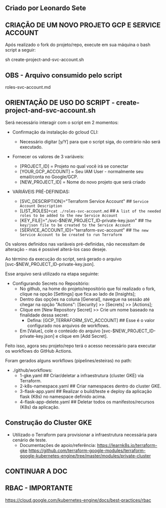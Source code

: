 ## Criado por Leonardo Sete ##
## CRIAÇÃO DE UM NOVO PROJETO GCP E SERVICE ACCOUNT ##
Após realizado o fork do projeto/repo, execute em sua máquina o bash script a seguir:

sh create-project-and-svc-account.sh
## OBS - Arquivo consumido pelo script ##
roles-svc-account.md

## ORIENTAÇÃO DE USO DO SCRIPT - create-project-and-svc-account.sh ##

Será necessário interagir com o script em 2 momentos:

- Confirmação da instalação do gcloud CLI:
    * Necessário digitar [y/Y] para que o script siga, do contrário não será executado.

- Fornecer os valores de 3 variáveis:

    * [PROJECT_ID] = Projeto no qual você irá se conectar
    * [YOUR_GCP_ACCOUNT] = Seu IAM User - normalmente seu email/conta no Google/GCP.
    * [NEW_PROJECT_ID] = Nome do novo projeto que será criado

- VARIÁVEIS PRÉ-DEFINIDAS:
    * [SVC_DESCRIPTION]="Terraform Service Account" ## `Service Account Description`
    * [LIST_ROLES]=`cat ./roles-svc-account.md` ## `A list of the needed roles to be added to the new Service Account`
    * [KEY_FILE]="./svc-$NEW_PROJECT_ID-private-key.json" ## `The key/json file to be created to the Service Account`
    * [SERVICE_ACCOUNT_ID]="terraform-svc-account" ## `The new Service Account to be created to run Terraform`

Os valores definidos nas variáveis pré-definidas, não necessitam de alteração - mas é possível alterá-los
caso deseje.

Ao término da execução do script, será gerado o arquivo [svc-$NEW_PROJECT_ID-private-key.json].

Esse arquivo será utilizado na etapa seguinte:
- Configurando Secrets no Repositório:
    * No github, na home do projeto/repositório que foi realizado o fork, clique na opção [Settings] que fica ao lado de [Insights];
    * Dentro das opções na coluna [General], navegue na sessão até chegar na opção "Actions": [Security] >> [Secrets] >> [Actions];
    * Clique em [New Repository Secret] >> Crie um nome baseado na finalidade dessa secret:
        - Defina: [GCP_TERRAFORM_SVC_ACCOUNT] ## Esse é o valor configurado nos arquivos de workflows.
    * Em [Value], cole o conteúdo do arquivo [svc-$NEW_PROJECT_ID-private-key.json] e clique em [Add Secret].

Feito isso, agora seu projeto/repo terá o acesso necessário para executar os workflows do GitHub Actions.

Foram gerados alguns workflows (pipelines/esteiras) no path:
-  ./github/workflows:
    * 1-gke.yaml ## Criar/deletar a infraestrutura (cluster GKE) via Terraform.
    * 2-k8s-namespace.yaml ## Criar namespaces dentro do cluster GKE.
    * 3-flask-app.yaml ## Realizar o build/teste e deploy da aplicação flask (K8s) no namespace definido acima.
    * 4-flask-app-delete.yaml ## Deletar todos os manifestos/recursos (K8s) da aplicação.


## Construção do Cluster GKE ##
- Utilizado o Terraform para provisionar a infraestrutura necessária para cenário de teste.
    * Documentações de apoio/referência: 
        https://learnk8s.io/terraform-gke
        https://github.com/terraform-google-modules/terraform-google-kubernetes-engine/tree/master/modules/private-cluster
        

##
## CONTINUAR A DOC ##
##
## RBAC - IMPORTANTE ##
https://cloud.google.com/kubernetes-engine/docs/best-practices/rbac